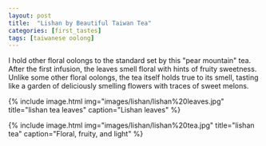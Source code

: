 ```yaml
---
layout: post
title:  "Lishan by Beautiful Taiwan Tea"
categories: [first_tastes]
tags: [taiwanese oolong]
---
```

I hold other floral oolongs to the standard set by this "pear mountain" tea. After the first infusion, the leaves smell floral with hints of fruity sweetness. Unlike some other floral oolongs, the tea itself holds true to its smell, tasting like a garden of deliciously smelling flowers with traces of sweet melons.

{% include image.html img="images/lishan/lishan%20leaves.jpg" title="lishan tea leaves" caption="Lishan leaves" %}

{% include image.html img="images/lishan/lishan%20tea.jpg" title="lishan tea" caption="Floral, fruity, and light" %}
